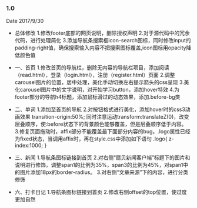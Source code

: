 ### 1.0
Date 2017/9/30

- 总体修改
  1.修改footer底部的网页说明，删除授权声明
  2.对于源代码中的冗余代码，进行处理简化
  3.添加导航条搜索框icon-search图标，同时修改input的padding-right值，确保搜索输入内容不把搜索图标覆盖,icon图标用opacity降低颜色值

- 一、首页
  1.修改首页的导航栏，删除无内容的导航栏项目，添加阅读（read.html），登录（login.html），注册（register.html）页面
  2.调整carousel图片的位置，居中处理，美化手动切换左右提示箭头的css呈现
  3.美化carousel图片中的文字说明，对开始学习button，添加hover特效
  4.为footer部分的导航h4标题，添加鼠标滑过的动态效果，添加.before-bg类

- 二、单词
 1.添加至首页的导航
 2.对按钮格式进行美化，添加hover时的css3动画效果
  transition-origin:50%;
  同时注意运动transform:translateZ(0)，改变层叠顺序，使:before状态下的背景颜色能够覆盖，但是层叠顺序低于内容。
 3.修复页面拖动时，affix部分不能覆盖最下面部分内容的bug，.logo属性已经为fixed状态，当调用affix时，再在style.css中添加如下语句
  .logo{
  z-index:1000;
}

- 三、新闻
 1.导航条图标链接到首页
 2.对右侧“扇贝新闻客户端”标题下的图片和说明进行修饰，调整span1的比例为35%，span3的比例为45%，对span1中的图片添加18px的border-radius。
 3.对右侧“文章来源”下的内容，进行分类修饰

- 六、打卡日记
 1.导航条图标链接到首页
 2.修改右侧offset的top位置，使过度更加自然

